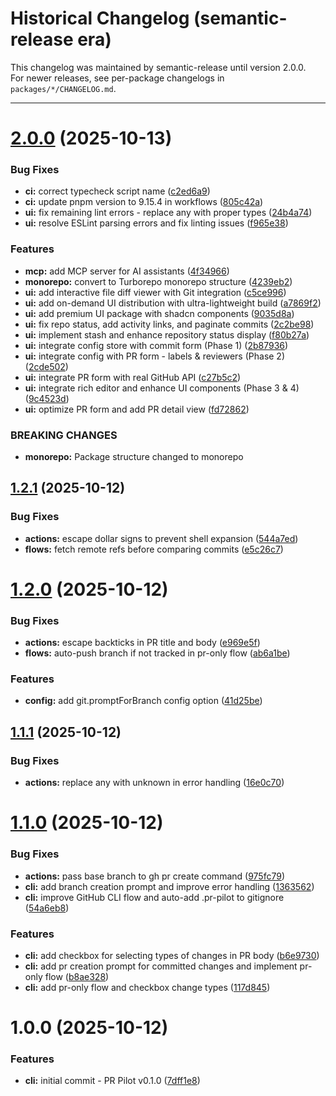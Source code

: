 # Historical Changelog (semantic-release era)

This changelog was maintained by semantic-release until version 2.0.0.  
For newer releases, see per-package changelogs in `packages/*/CHANGELOG.md`.

---

# [2.0.0](https://github.com/whyte25/pr-pilot/compare/v1.3.0...v2.0.0) (2025-10-13)

### Bug Fixes

* **ci:** correct typecheck script name ([c2ed6a9](https://github.com/whyte25/pr-pilot/commit/c2ed6a971c497e511401b431e90bbc19c83694f6))
* **ci:** update pnpm version to 9.15.4 in workflows ([805c42a](https://github.com/whyte25/pr-pilot/commit/805c42a227512188faa4bba9472a7d4fc7316614))
* **ui:** fix remaining lint errors - replace any with proper types ([24b4a74](https://github.com/whyte25/pr-pilot/commit/24b4a74c0bcba3ce6ab2ee5baf2c9681643b000b))
* **ui:** resolve ESLint parsing errors and fix linting issues ([f965e38](https://github.com/whyte25/pr-pilot/commit/f965e38cc0369a928db6476b8dc5f7a55f9db277))

### Features

* **mcp:** add MCP server for AI assistants ([4f34966](https://github.com/whyte25/pr-pilot/commit/4f34966a687fb2ffa7316be6992585ec1963d997))
* **monorepo:** convert to Turborepo monorepo structure ([4239eb2](https://github.com/whyte25/pr-pilot/commit/4239eb2398ec6307b12269b6afa0a46738a2124f))
* **ui:** add interactive file diff viewer with Git integration ([c5ce996](https://github.com/whyte25/pr-pilot/commit/c5ce996ee9f68adf47fd2deeca97e4a6f73872fa))
* **ui:** add on-demand UI distribution with ultra-lightweight build ([a7869f2](https://github.com/whyte25/pr-pilot/commit/a7869f288ee8cd0b57ea0bfcefadc74a604bf4a0))
* **ui:** add premium UI package with shadcn components ([9035d8a](https://github.com/whyte25/pr-pilot/commit/9035d8a4299f5ebe658f35d0dfa7d3277dc69adb))
* **ui:** fix repo status, add activity links, and paginate commits ([2c2be98](https://github.com/whyte25/pr-pilot/commit/2c2be98218ef9ef481224e8e4f5decdc16061e15))
* **ui:** implement stash and enhance repository status display ([f80b27a](https://github.com/whyte25/pr-pilot/commit/f80b27a10f0d7c3c128d1692fa23149fe9602ba7))
* **ui:** integrate config store with commit form (Phase 1) ([2b87936](https://github.com/whyte25/pr-pilot/commit/2b8793640540071d2869b7b1330332c5ac60bf55))
* **ui:** integrate config with PR form - labels & reviewers (Phase 2) ([2cde502](https://github.com/whyte25/pr-pilot/commit/2cde502446ab86d8b57b0d4ebd966712dfe022f4))
* **ui:** integrate PR form with real GitHub API ([c27b5c2](https://github.com/whyte25/pr-pilot/commit/c27b5c29b41112814c1d591029748cabf1f07372))
* **ui:** integrate rich editor and enhance UI components (Phase 3 & 4) ([9c4523d](https://github.com/whyte25/pr-pilot/commit/9c4523d4c3a4b7cf9d666e9d6c3ad2c996bb1d3e))
* **ui:** optimize PR form and add PR detail view ([fd72862](https://github.com/whyte25/pr-pilot/commit/fd72862ee2197d1a76abdb9d999306f2d3cff82e))

### BREAKING CHANGES

* **monorepo:** Package structure changed to monorepo

## [1.2.1](https://github.com/whyte25/pr-pilot/compare/v1.2.0...v1.2.1) (2025-10-12)

### Bug Fixes

- **actions:** escape dollar signs to prevent shell expansion ([544a7ed](https://github.com/whyte25/pr-pilot/commit/544a7ed9e0e0ae67e939729244afd9944108de61))
- **flows:** fetch remote refs before comparing commits ([e5c26c7](https://github.com/whyte25/pr-pilot/commit/e5c26c787fee5d01eb8cca188116fc7e3f88068a))

# [1.2.0](https://github.com/whyte25/pr-pilot/compare/v1.1.1...v1.2.0) (2025-10-12)

### Bug Fixes

- **actions:** escape backticks in PR title and body ([e969e5f](https://github.com/whyte25/pr-pilot/commit/e969e5fb76633c0927a819cb76d0b5b65e4db76e))
- **flows:** auto-push branch if not tracked in pr-only flow ([ab6a1be](https://github.com/whyte25/pr-pilot/commit/ab6a1be2cb3ad7b5d6f9771baeb4e84230342e5f))

### Features

- **config:** add git.promptForBranch config option ([41d25be](https://github.com/whyte25/pr-pilot/commit/41d25beb69561e25ff4a390c3a3fc42f6d7f1090))

## [1.1.1](https://github.com/whyte25/pr-pilot/compare/v1.1.0...v1.1.1) (2025-10-12)

### Bug Fixes

- **actions:** replace any with unknown in error handling ([16e0c70](https://github.com/whyte25/pr-pilot/commit/16e0c70ae2ed1151b0a6ea63241f41a73ba0d7ea))

# [1.1.0](https://github.com/whyte25/pr-pilot/compare/v1.0.0...v1.1.0) (2025-10-12)

### Bug Fixes

- **actions:** pass base branch to gh pr create command ([975fc79](https://github.com/whyte25/pr-pilot/commit/975fc799a81e3aa886c45dd5bf8fb2f4e40f45d4))
- **cli:** add branch creation prompt and improve error handling ([1363562](https://github.com/whyte25/pr-pilot/commit/1363562898d4d3303208a193615c451223026b4a))
- **cli:** improve GitHub CLI flow and auto-add .pr-pilot to gitignore ([54a6eb8](https://github.com/whyte25/pr-pilot/commit/54a6eb8c5b64e1cbe6405e78aeacdef48ef655ce))

### Features

- **cli:** add checkbox for selecting types of changes in PR body ([b6e9730](https://github.com/whyte25/pr-pilot/commit/b6e9730ef9992c372208d5da1316858f580cee49))
- **cli:** add pr creation prompt for committed changes and implement pr-only flow ([b8ae328](https://github.com/whyte25/pr-pilot/commit/b8ae32821211a4085cfeb48716bc935d4f2c192a))
- **cli:** add pr-only flow and checkbox change types ([117d845](https://github.com/whyte25/pr-pilot/commit/117d8454e07f350019e20c638d21ed9ef3f66e05))

# 1.0.0 (2025-10-12)

### Features

- **cli:** initial commit - PR Pilot v0.1.0 ([7dff1e8](https://github.com/whyte25/pr-pilot/commit/7dff1e84431bc789215960228bfcb9aebf157d6d))
